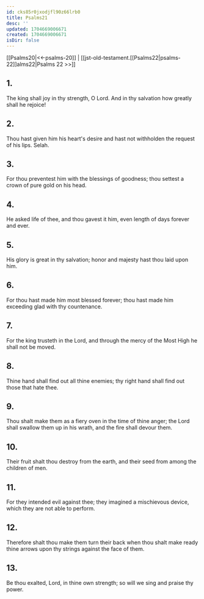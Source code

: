 ```yaml
---
id: cks85r0jxodjfl90z66lrb0
title: Psalms21
desc: ''
updated: 1704669006671
created: 1704669006671
isDir: false
---
```

[[Psalms20|<<-psalms-20]] | [[jst-old-testament.[[Psalms22|psalms-22]]alms22|Psalms 22 >>]]
## 1.
The king shall joy in thy strength, O Lord. And in thy salvation how greatly shall he rejoice!
## 2.
Thou hast given him his heart\'s desire and hast not withholden the request of his lips. Selah.
## 3.
For thou preventest him with the blessings of goodness; thou settest a crown of pure gold on his head.
## 4.
He asked life of thee, and thou gavest it him, even length of days forever and ever.
## 5.
His glory is great in thy salvation; honor and majesty hast thou laid upon him.
## 6.
For thou hast made him most blessed forever; thou hast made him exceeding glad with thy countenance.
## 7.
For the king trusteth in the Lord, and through the mercy of the Most High he shall not be moved.
## 8.
Thine hand shall find out all thine enemies; thy right hand shall find out those that hate thee.
## 9.
Thou shalt make them as a fiery oven in the time of thine anger; the Lord shall swallow them up in his wrath, and the fire shall devour them.
## 10.
Their fruit shalt thou destroy from the earth, and their seed from among the children of men.
## 11.
For they intended evil against thee; they imagined a mischievous device, which they are not able to perform.
## 12.
Therefore shalt thou make them turn their back when thou shalt make ready thine arrows upon thy strings against the face of them.
## 13.
Be thou exalted, Lord, in thine own strength; so will we sing and praise thy power.

